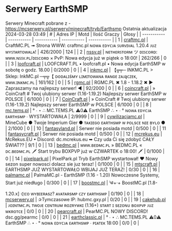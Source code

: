 
# Serwery EarthSMP
Serwery Minecraft pobrane z - https://mcserwery.pl/serwery/minecraft/tryb/Earthsmp
Ostatnia aktualizacja 2024-03-28 03:49
| # | Adres IP | Motd | Ilość Graczy | Głosy |
| ----------- | ----------- | ----------- | ----------- | ----------- |
| 1 | 	[craftmc.pl](https://mcserwery.pl/serwery/minecraft/87/) | CraftMC.PL ➟ Strona WWW: craftmc.pl ɴᴏᴡᴀ ᴇᴅʏᴄᴊᴀ ꜱᴜʀᴠɪᴠᴀʟ 1.20.4 ᴊᴜᴢ ᴡʏꜱᴛᴀʀᴛᴏᴡᴀʟᴀ! | 426/2000 | 124 |
| 2 | 	[nssv.pl](https://mcserwery.pl/serwery/minecraft/4/) | ɴᴇᴛʜᴇʀꜱᴛᴏʀᴍ ツ ᴅɪꜱᴄᴏʀᴅ: ᴡᴡᴡ.ɴꜱꜱᴠ.ᴘʟ/ᴅɪꜱᴄᴏʀᴅ × PvP: Nowa edycja już w piątek o 18:00! | 262/266 | 0 |
| 3 | 	[loofcraft.pl](https://mcserwery.pl/serwery/minecraft/13/) | LOOFCRAFT.PL • loofcraft.pl • Nowa edycja EarthSMP w sobotę o godz. 18.00 | 0/2000 | 0 |
| 4 | 	[inkmc.pl](https://mcserwery.pl/serwery/minecraft/15/) | 【╦╤─ INKMC.PL > Sklep: InkMC.pl  ─╤╦【 ᴅᴏᴅᴀʟɪśᴍʏ ʟɪᴍɪᴛᴏᴡᴀɴᴀ ʀᴀɴɢᴇ ᴢᴀᴊąᴄᴢᴇᴋ, ᴡᴡᴡ.ɪɴᴋᴍᴄ.ᴘʟ | 161/162 | 0 |
| 5 | 	[rgmc.pl](https://mcserwery.pl/serwery/minecraft/34/) | RGMC.PL ✖ 1.8 - 1.18.2 ✖ ► Zapraszamy na najlepszy serwer! ◄ | 92/2000 | 0 |
| 6 | 	[coincraft.pl](https://mcserwery.pl/serwery/minecraft/85/) | » CoinCraft # Twoj ulubiony serwer (1.16-1.19.2) Najlepszy serwer EarthSMP w POLSCE | 6/1000 | 0 |
| 7 | 	[CoinCraft.pl](https://mcserwery.pl/serwery/minecraft/114/) | » CoinCraft # Twoj ulubiony serwer (1.16-1.19.2) Najlepszy serwer EarthSMP w POLSCE | 6/1000 | 0 |
| 8 | 	[mc.tems.pl](https://mcserwery.pl/serwery/minecraft/149/) | ° ∙ ⋆ ∴ MC.TEMS.PL ⚠0⚠ EarthSMP ∴ ⋆ ∙ ° ɴᴏᴡᴀ ᴇᴅʏᴄᴊᴀ ᴇᴀʀᴛʜsᴍᴘ ∙ WYSTARTOWAŁA | 2/9999 | 0 |
| 9 | 	[cywilizacjamc.pl](https://mcserwery.pl/serwery/minecraft/235/) | MineCube ● Twoje Imperium Gier  ● ᴛᴀᴋɪᴇɢᴏ ᴇᴀʀᴛʜsᴍᴘ ᴡ ᴘᴏʟsᴄᴇ ɴɪᴇ ʙʏʟᴏ ● | 2/1000 | 0 |
| 10 | 	[fantasyland.pl](https://mcserwery.pl/serwery/minecraft/248/) | Serwer nie posiada motd | 0/500 | 0 |
| 11 | 	[fantasycraft.pl](https://mcserwery.pl/serwery/minecraft/249/) | Serwer nie posiada motd | 0/500 | 0 |
| 12 | 	[mcrekus.eu](https://mcserwery.pl/serwery/minecraft/289/) | McRekus.EU • Discord: dc.mcrekus.eu ➥ Czy uda Ci się zdobyć CAŁY ŚWIAT?? | 9/1 | 0 |
| 13 | 	[bedmc.pl](https://mcserwery.pl/serwery/minecraft/317/) | ᴡᴡᴡ.ʙᴇᴅᴍᴄ.ᴘʟ » BEDMC.PL « ᴅᴄ.ʙᴇᴅᴍᴄ.ᴘʟ 🗡 Start trybu BOXPVP już w CZWARTEK o 18:00! 🗡 | 0/1000 | 0 |
| 14 | 	[pixelpark.pl](https://mcserwery.pl/serwery/minecraft/386/) | PixelPark.pl Tryb EarthSMP wystartował! ❤ Nowy sezon super nowosci dolacz sie juz teraz! | 0/1000 | 0 |
| 15 | 	[mtscraft.pl](https://mcserwery.pl/serwery/minecraft/481/) | EARTHSMP JUŻ WYSTARTOWAŁO WBIJAJ JUŻ TERAZ! | 0/30 | 0 |
| 16 | 	[palmamc.pl](https://mcserwery.pl/serwery/minecraft/536/) | PalmaMC.pl - EarthSMP  (1.16 - 1.20) Nowoczesne Systemy, Start już niedługo | 0/300 | 0 |
| 17 | 	[boostmc.pl](https://mcserwery.pl/serwery/minecraft/592/) | ༄+‧+  BoostMC.pl [1.8-1.20.x]  ⊹҉ᴄᴏ ᴡʏʙɪᴇʀᴀsᴢ? ᴀᴠᴀᴛᴀʀsᴍᴘ ᴄᴢʏ ᴇᴀʀᴛʜsᴍᴘ | 0/190 | 0 |
| 18 | 	[mcserwery.pl](https://mcserwery.pl/serwery/minecraft/722/) | ✰Tymczasowe IP: hubmc.gxy.pl | 0/20 | 0 |
| 19 | 	[cakehub.pl](https://mcserwery.pl/serwery/minecraft/120/) | ᴊᴏɪɴᴛᴍᴄ.ᴘʟ  ᴛᴡᴏᴊᴇ ᴄᴇɴᴛʀᴜᴍ ʀᴏᴢʀʏᴡᴋɪ (1.16+) sᴛᴀʀᴛ ɪ sᴇᴢᴏɴᴜ ʙᴏxᴘᴠᴘ ᴊᴜᴢ ᴡᴋʀᴏᴛᴄᴇ | 0/0 | 0 |
| 20 | 	[pearcraft.pl](https://mcserwery.pl/serwery/minecraft/155/) | PearMC.PL NOWY DISCORD! dsc.gg/pearmc | 0/0 | 0 |
| 21 | 	[earthclassic.pl](https://mcserwery.pl/serwery/minecraft/229/) | ° ∙ ⋆ ∴ MC.TEMS.PL ⚠0⚠ EarthSMP ∴ ⋆ ∙ ° ɴᴏᴡᴀ ᴇᴅʏᴄᴊᴀ ᴇᴀʀᴛʜsᴍᴘ ∙ ᴘɪᴀᴛᴇᴋ 18:00 | 0/0 | 0 |
